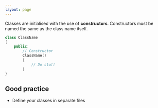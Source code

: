 ```yaml
---
layout: page
---
```

Classes are initialised with the use of **constructors**.  Constructors must be named the same as the class name itself.

```c++
class ClassName
{
    public:
        // Constructor
        ClassName()
        {
            // Do stuff
        }
}
```

## Good practice

* Define your classes in separate files
